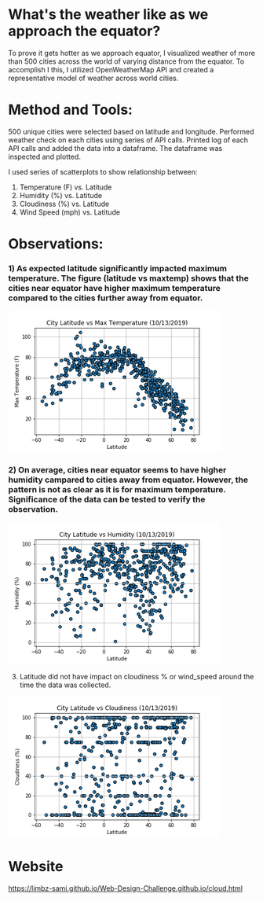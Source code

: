 # What's the weather like as we approach the equator?
To prove it gets hotter as we approach equator, I visualized weather of more than 500 cities across the world of varying distance from the equator. To accomplish I this, I utilized OpenWeatherMap API and created a representative model of weather across world cities. 

# Method and Tools:
500 unique cities were selected based on latitude and longitude. Performed weather check on each cities using series of API calls. Printed log of each API calls and added the data into a dataframe. The dataframe was inspected and plotted.

I used series of scatterplots to show relationship between:
1) Temperature (F) vs. Latitude
2) Humidity (%) vs. Latitude
3) Cloudiness (%) vs. Latitude
4) Wind Speed (mph) vs. Latitude

# Observations:
### 1) As expected latitude significantly impacted maximum temperature. The figure (latitude vs maxtemp) shows that the cities near equator have higher maximum temperature compared to the cities further away from equator.

![4-scatter](Figures/Latitude_vs_MaxTemp.png)

### 2) On average, cities near equator seems to have higher humidity campared to cities away from equator. However, the pattern is not as clear as it is for maximum temperature. Significance of the data can be tested to verify the observation.

![4-scatter](Figures/Latitude_vs_Humidity.png)

3) Latitude did not have impact on cloudiness % or wind_speed around the time the data was collected.

![4-scatter](Figures/Latitude_vs_Cloudiness.png)

# Website
https://limbz-sami.github.io/Web-Design-Challenge.github.io/cloud.html

